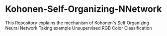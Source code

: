 # Kohonen-Self-Organizing-NNetwork
This Repository explains the mechanism of Kohonen's Self Organizing Neural Network Taking example Unsupervised RGB Color Classification
